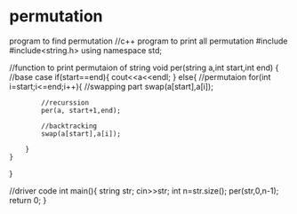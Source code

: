 # permutation
program to find permutation
//c++ program to print all permutation 
#include<iostream>
#include<string.h>
using namespace std;

//function to print permutaion of string
void per(string a,int start,int end)
{
	//base case
	if(start==end){
		cout<<a<<endl;
	}
	else{
		//permutaion 
		for(int i=start;i<=end;i++){
			//swapping part
			swap(a[start],a[i]);
			
			//recurssion 
			per(a, start+1,end);
			
			//backtracking
			swap(a[start],a[i]);
			
		}
	}
}

//driver code
int main(){
	string str;
	cin>>str;
	int n=str.size();
	per(str,0,n-1);
	return 0;
}

